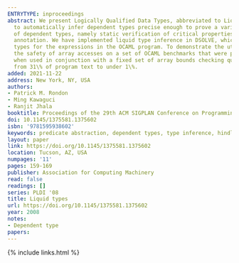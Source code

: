 ```yaml
---
ENTRYTYPE: inproceedings
abstract: We present Logically Qualified Data Types, abbreviated to Liquid Types, a system that combines Hindley-Milner type inference with Predicate Abstraction
  to automatically infer dependent types precise enough to prove a variety of safety properties. Liquid types allow programmers to reap many of the benefits
  of dependent types, namely static verification of critical properties and the elimination of expensive run-time checks, without the heavy price of manual
  annotation. We have implemented liquid type inference in DSOLVE, which takes as input an OCAML program and a set of logical qualifiers and infers dependent
  types for the expressions in the OCAML program. To demonstrate the utility of our approach, we describe experiments using DSOLVE to statically verify
  the safety of array accesses on a set of OCAML benchmarks that were previously annotated with dependent types as part of the DML project. We show that
  when used in conjunction with a fixed set of array bounds checking qualifiers, DSOLVE reduces the amount of manual annotation required for proving safety
  from 31\% of program text to under 1\%.
added: 2021-11-22
address: New York, NY, USA
authors:
- Patrick M. Rondon
- Ming Kawaguci
- Ranjit Jhala
booktitle: Proceedings of the 29th ACM SIGPLAN Conference on Programming Language Design and Implementation
doi: 10.1145/1375581.1375602
isbn: '9781595938602'
keywords: predicate abstraction, dependent types, type inference, hindley-milner
layout: paper
link: https://doi.org/10.1145/1375581.1375602
location: Tucson, AZ, USA
numpages: '11'
pages: 159-169
publisher: Association for Computing Machinery
read: false
readings: []
series: PLDI '08
title: Liquid types
url: https://doi.org/10.1145/1375581.1375602
year: 2008
notes:
- Dependent type
papers:
---
```

{% include links.html %}
